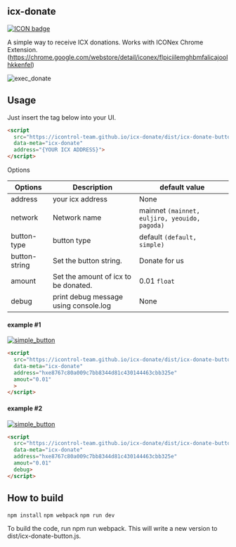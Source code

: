 ## icx-donate

[![ICON badge](https://img.shields.io/badge/ICON-TROL-blue?logoColor=white&logo=icon&labelColor=31B8BB)](http://icontrol.id)


A simple way to receive ICX donations.
Works with ICONex Chrome Extension. (https://chrome.google.com/webstore/detail/iconex/flpiciilemghbmfalicajoolhkkenfel)


![exec_donate](img/exec_donation.gif)

## Usage

Just insert the tag below into your UI.
```html
<script
  src="https://icontrol-team.github.io/icx-donate/dist/icx-donate-button.js"
  data-meta="icx-donate"
  address="{YOUR ICX ADDRESS}">
</script>

```

Options

        
|Options| Description|default value|
|---|---|---|
|address| your icx address| None|
|network| Network name | mainnet `(mainnet, euljiro, yeouido, pagoda)`|         
|button-type| button type| default `(default, simple)`|
|button-string| Set the button string.| Donate for us|
|amount| Set the amount of icx to be donated.| 0.01 `float`|
|debug| print debug message using console.log | None|



#### example #1

[![simple_button](img/large_button.png)](https://icontrol-team.github.io/icx-donate/examples/large_btn.html)

```html
<script
  src="https://icontrol-team.github.io/icx-donate/dist/icx-donate-button.js"
  data-meta="icx-donate"
  address="hxe8767c80a009c7bb8344d81c430144463cbb325e"
  amout="0.01"
  >
</script>

```




#### example #2

[![simple_button](img/simple_button.png)](https://icontrol-team.github.io/icx-donate/examples/simple_btn.html)

```html
<script
  src="https://icontrol-team.github.io/icx-donate/dist/icx-donate-button.js"
  data-meta="icx-donate"
  address="hxe8767c80a009c7bb8344d81c430144463cbb325e"
  amout="0.01"
  debug>
</script>

```


## How to build

`npm install`
`npm webpack`
`npm run dev`


To build the code, run npm run webpack. This will write a new version to dist/icx-donate-button.js.





